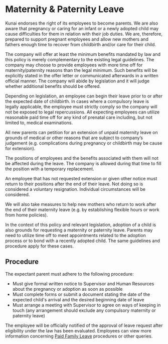 # Maternity & Paternity Leave

Kunai endorses the right of its employees to become parents. We are also aware that pregnancy or caring for an infant or a newly adopted child may cause difficulties for them in relation with their job duties. We are, therefore, prepared to support pregnant employees and allow new mothers and fathers enough time to recover from childbirth and/or care for their child.

The company will offer at least the minimum benefits mandated by law and this policy is merely complementary to the existing legal guidelines. The company may choose to provide employees with more time off for maternity/paternity reasons than the legal minimum. Such benefits will be explicitly stated in the offer letter or communicated afterwards in a written official manner. The company will abide by legislation and it will judge whether additional benefits should be offered.

Depending on legislation, an employee can begin their leave prior to or after the expected date of childbirth. In cases where a compulsory leave is legally applicable, the employee must strictly comply so the company will not be exposed to legal repercussions. All expecting employees can utilize reasonable paid time off for any kind of prenatal care including, but not limited to, medical examinations. 

All new parents can petition for an extension of unpaid maternity leave on grounds of medical or other reasons that are subject to company’s judgement (e.g. complications during pregnancy or childbirth may be cause for extension).

The positions of employees and the benefits associated with them will not be affected during the leave. The company is allowed during that time to fill the position with a temporary replacement.

An employee that has not requested extension or given other notice must return to their positions after the end of their leave. Not doing so is considered a voluntary resignation. Individual circumstances will be considered.

We will also take measures to help new mothers who return to work after the end of their maternity leave (e.g. by establishing flexible hours or work from home policies).

In the context of this policy and relevant legislation, adoption of a child is also grounds for requesting a maternity or paternity leave. Parents may need to utilize time off to meet appointments related to the adoption process or to bond with a recently adopted child. The same guidelines and procedure apply for these cases.

## Procedure
The expectant parent must adhere to the following procedure:

- Must give formal written notice to Supervisor and Human Resources about the pregnancy or adoption as soon as possible
- Must complete forms or submit a document stating the date of the expected child's arrival and the desired beginning date of leave
- Must arrange a meeting with Supervisor to agree on ways of keeping in touch (any arrangement should exclude any compulsory maternity or paternity leave)

The employee will be officially notified of the approval of leave request after eligibility under the law has been evaluated. Employees can view more information concerning [Paid Family Leave](https://www.edd.ca.gov/disability/paid_family_leave.htm) procedures or other queries.
